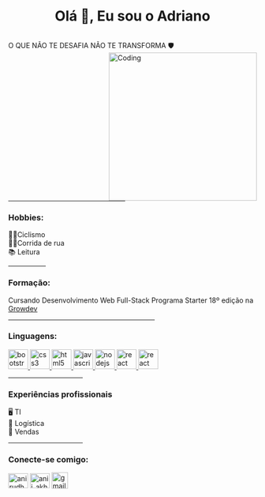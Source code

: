 <h1 align="center">Olá 👋, Eu sou o Adriano</h1>



<p align="left"> <a href="https://twitter.com/" target="blank"><img src="https://img.shields.io/twitter/follow/?logo=twitter&style=for-the-badge" alt="" /></a> </p>

O QUE NÃO TE DESAFIA NÃO TE TRANSFORMA 🛡️
<img align="right" alt="Coding" width="300" src="https://miro.medium.com/v2/resize:fit:1000/1*dxbvVHJkUh5HagZ7HI0nFw.gif">

<hr width="47%" >

<h3 align="left">Hobbies:</h3>
🚴‍♀️Ciclismo <br>
🏃‍♂️Corrida de rua <br>
📚 Leitura

<br>
<hr width="15%" >
<h3 align="left">Formação:</h3>
Cursando Desenvolvimento Web Full-Stack Programa Starter 18º edição na <a href="https://www.growdev.com.br/" target="blank" rel="noreferrer">Growdev</a>

<br>
<hr width="59%" >

<h3 align="left">Linguagens:</h3>
<p align="left"> <a href="https://getbootstrap.com" target="_blank" rel="noreferrer"> <img src="https://skillicons.dev/icons?i=bootstrap" alt="bootstrap" width="40" height="40"/> </a> 
<a href="https://www.w3schools.com/cpp/" target="_blank" rel="noreferrer"> <a href="https://www.w3schools.com/css/" target="_blank" rel="noreferrer"> <img src="https://skillicons.dev/icons?i=css" alt="css3" width="40" height="40"/> </a> 
<a href="https://www.w3schools.com/html/default.asp" target="_blank" rel="noreferrer"> <img src="https://skillicons.dev/icons?i=html" alt="html5" width="40" height="40"/> </a> 
<a href="https://developer.mozilla.org/en-US/docs/Web/JavaScript" target="_blank" rel="noreferrer"> <img src="https://skillicons.dev/icons?i=js" alt="javascript" width="40" height="40"/> </a> 
<a href="https://www.mysql.com/" target="_blank" rel="noreferrer"> <a href="https://nodejs.org" target="_blank" rel="noreferrer"> <img src="https://skillicons.dev/icons?i=nodejs" alt="nodejs" width="40" height="40"/> 
<a href="https://www.typescriptlang.org/" target="_blank" rel="noreferrer"> <img src="https://skillicons.dev/icons?i=ts" alt="react" width="40" height="40"/> </a> 
<a href="https://reactjs.org/" target="_blank" rel="noreferrer"> <img src="https://skillicons.dev/icons?i=react" alt="react" width="40" height="40"/> </a> </p>

<hr width="30%" >

<h3 align="left">Experiências profissionais</h3>
🖥️ TI <br>
🚚 Logística <br>
🏪 Vendas

<hr width="30%" >

<h3 align="left">Conecte-se comigo:</h3>
<p align="left">
<a href="https://www.linkedin.com/in/adriano-santos-51473a256/" target="blank"><img align="center" src="https://skillicons.dev/icons?i=linkedin" alt="anirudh-rai-072732220" height="30" width="40" /></a>
<a href="https://www.instagram.com/euadrianoss/" target="blank"><img align="center" src="https://skillicons.dev/icons?i=instagram" alt="anii_akhil" height="30" width="40" /></a>
<a href="mailto:adrianossfontes@gmail.com" target="blank"><img align="center" src="https://cdn.icon-icons.com/icons2/730/PNG/512/gmail_icon-icons.com_62758.png" alt="gmail" height="33" width="33" /></a>
</p>




